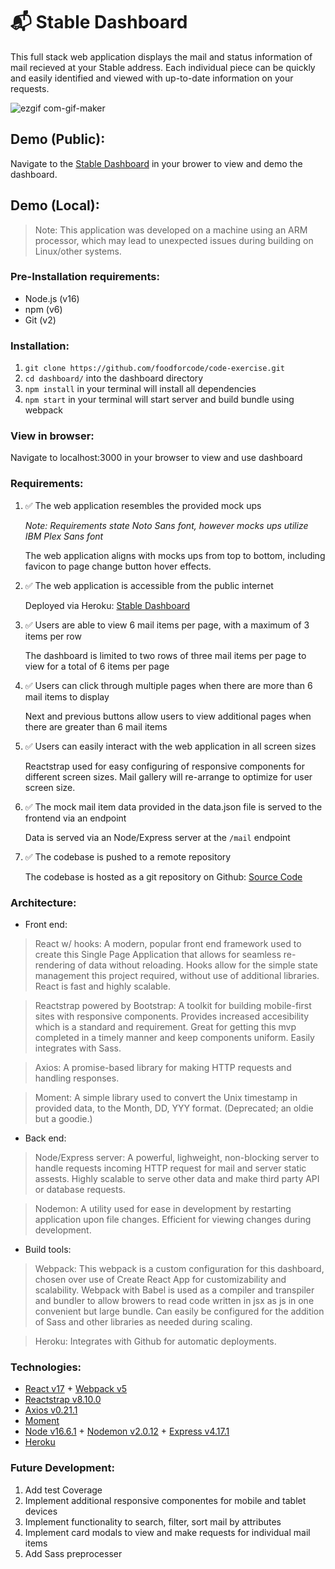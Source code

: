 # 📬 Stable Dashboard

This full stack web application displays the mail and status information of mail recieved at your Stable address.
Each individual piece can be quickly and easily identified and viewed with up-to-date information on your requests.

![ezgif com-gif-maker](https://user-images.githubusercontent.com/40157919/132627452-7923211d-f07d-4346-aa3e-45a491581f76.gif)


## Demo (Public):
Navigate to the [Stable Dashboard](https://stable-dashboard.herokuapp.com/) in your brower to view and demo the dashboard.

## Demo (Local):
> Note: This application was developed on a machine using an ARM processor, which may lead to unexpected issues during building on Linux/other systems.

### Pre-Installation requirements:
- Node.js (v16)
- npm (v6)
- Git (v2)

### Installation:
1. `git clone https://github.com/foodforcode/code-exercise.git`
2. `cd dashboard/` into the dashboard directory
3. `npm install` in your terminal will install all dependencies
4. `npm start` in your terminal will start server and build bundle using webpack

### View in browser:
Navigate to localhost:3000 in your browser to view and use dashboard

### Requirements:
1. ✅  The web application resembles the provided mock ups

   *Note: Requirements state Noto Sans font, however mocks ups utilize IBM Plex Sans font*

   The web application aligns with mocks ups from top to bottom, including favicon to page change button hover effects.  

2. ✅  The web application is accessible from the public internet

   Deployed via Heroku: [Stable Dashboard](https://stable-dashboard.herokuapp.com/)  

3. ✅  Users are able to view 6 mail items per page, with a maximum of 3 items per row

   The dashboard is limited to two rows of three mail items per page to view for a total of 6 items per page

4. ✅  Users can click through multiple pages when there are more than 6 mail items to display

   Next and previous buttons allow users to view additional pages when there are greater than 6 mail items

5. ✅  Users can easily interact with the web application in all screen sizes

   Reactstrap used for easy configuring of responsive components for different screen sizes. Mail gallery will re-arrange to optimize for user screen size.

6. ✅  The mock mail item data provided in the data.json file is served to the frontend via an endpoint

   Data is served via an Node/Express server at the `/mail` endpoint

7. ✅  The codebase is pushed to a remote repository

   The codebase is hosted as a git repository on Github: [Source Code](https://github.com/foodforcode/code-exercise) 

### Architecture:
- Front end:

> React w/ hooks: A modern, popular front end framework used to create this Single Page Application that allows for seamless re-rendering of data without reloading. Hooks allow for the simple state management this project required, without use of additional libraries. React is fast and highly scalable.


> Reactstrap powered by Bootstrap: A toolkit for building mobile-first sites with responsive components. Provides increased accesibility which is a standard and requirement. Great for getting this mvp completed in a timely manner and keep components uniform. Easily integrates with Sass.


> Axios: A promise-based library for making HTTP requests and handling responses.


> Moment: A simple library used to convert the Unix timestamp in provided data, to the Month, DD, YYY format. (Deprecated; an oldie but a goodie.)


- Back end:
> Node/Express server: A powerful, lighweight, non-blocking server to handle requests incoming HTTP request for mail and server static assests. Highly scalable to serve other data and make third party API or database requests.


> Nodemon: A utility used for ease in development by restarting application upon file changes. Efficient for viewing changes during development.


- Build tools:


> Webpack: This webpack is a custom configuration for this dashboard, chosen over use of Create React App for customizability and scalability. Webpack with Babel is used as a compiler and transpiler and bundler to allow browers to read code written in jsx as js in one convenient but large bundle. Can easily be configured for the addition of Sass and other libraries as needed during scaling.

> Heroku: Integrates with Github for automatic deployments.
### Technologies:
* [React v17](https://reactjs.org/) + [Webpack v5](https://webpack.js.org/)
* [Reactstrap v8.10.0](https://reactstrap.github.io/)
* [Axios v0.21.1](https://www.npmjs.com/package/axios)
* [Moment](https://momentjs.com/)
* [Node v16.6.1](https://nodejs.org/dist/latest-v16.x/docs/api/) + [Nodemon v2.0.12](https://www.npmjs.com/package/nodemon) + [Express v4.17.1](https://expressjs.com/)
* [Heroku](https://www.heroku.com/)

### Future Development:
1. Add test Coverage
2. Implement additional responsive componentes for mobile and tablet devices
3. Implement functionality to search, filter, sort mail by attributes
4. Implement card modals to view and make requests for individual mail items
5. Add Sass preprocesser
